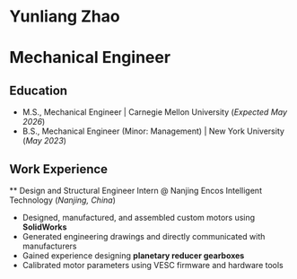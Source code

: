 # Yunliang Zhao
# Mechanical Engineer
## Education							       		
- M.S., Mechanical Engineer		| Carnegie Mellon University (_Expected May 2026_)  			        		
- B.S., Mechanical Engineer	(Minor: Management)	| New York University (_May 2023_)

## Work Experience
** Design and Structural Engineer Intern @ Nanjing Encos Intelligent Technology (_Nanjing, China_)
- Designed, manufactured, and assembled custom motors using **SolidWorks**
- Generated engineering drawings and directly communicated with manufacturers
- Gained experience designing **planetary reducer gearboxes**
- Calibrated motor parameters using VESC firmware and hardware tools
